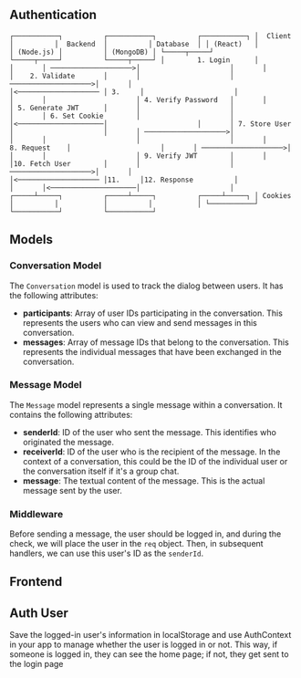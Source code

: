 ## Authentication
`┌───────────┐          ┌───────────┐          ┌───────────┐
│  Client   │          │  Backend  │          │ Database  │
│ (React)   │          │ (Node.js) │          │ (MongoDB) │
└─────┬─────┘          └─────┬─────┘          └─────┬─────┘
      │        1. Login      │                      │      
      │ ────────────────────>│                      │      
      │                      │    2. Validate       │      
      │                      │ ────────────────────>│      
      │                      │<──────────────────── │ 3.    
      │                      │                      │      
      │                      │ 4. Verify Password   │      
      │                      │ 5. Generate JWT      │      
      │                      │                      │      
      │ 6. Set Cookie        │                      │      
      │<─────────────────────│                      │      
      │ 7. Store User        │                      │      
      │ ────────────────────>│                      │      
      │                      │                      │      
      │        8. Request    │                      │      
      │ ────────────────────>│                      │      
      │                      │ 9. Verify JWT        │      
      │                      │10. Fetch User        │      
      │                      │ ────────────────────>│      
      │                      │<──────────────────── │11.    
      │12. Response          │                      │      
      │<─────────────────────│                      │      
┌─────┴─────┐          ┌─────┴─────┐          ┌─────┴─────┐
│ Cookies   │          │           │          │           │
└───────────┘          └───────────┘          └───────────┘`

## Models

### Conversation Model

The `Conversation` model is used to track the dialog between users. It has the following attributes:

- **participants**: Array of user IDs participating in the conversation. This represents the users who can view and send messages in this conversation.
- **messages**: Array of message IDs that belong to the conversation. This represents the individual messages that have been exchanged in the conversation.

### Message Model

The `Message` model represents a single message within a conversation. It contains the following attributes:

- **senderId**: ID of the user who sent the message. This identifies who originated the message.
- **receiverId**: ID of the user who is the recipient of the message. In the context of a conversation, this could be the ID of the individual user or the conversation itself if it's a group chat.
- **message**: The textual content of the message. This is the actual message sent by the user.

### Middleware

Before sending a message, the user should be logged in, and during the check, we will place the user in the `req` object. Then, in subsequent handlers, we can use this user's ID as the `senderId`.

## Frontend

## Auth User

Save the logged-in user's information in localStorage and use AuthContext in your app to manage whether the user is logged in or not. This way, if someone is logged in, they can see the home page; if not, they get sent to the login page
